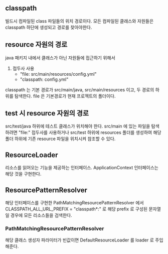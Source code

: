 ## classpath
빌드시 컴파일된 class 파일들의 위치 경로이다.
모든 컴파일된 클래스와 자원들은 classpath 하단에 생성되고 경로를 찾아야한다.

## resource 자원의 경로
java 패키지 내에서 클래스가 아닌 자원들에 접근하기 위해서
1. 접두사 사용
   * "file: src/main/resources/config.yml"
   * "classpath: config.yml"

classpath 는 기본 경로가 src/main/java, src/main/resources 이고, 두 경로의 하위를 탐색한다.
file 은 기본경로가 현재 프로젝트의 폴더이다.

## test 시 resource 자원의 경로
src/test/java 하위에 테스트 클래스가 위치해야 한다.
src/main 에 있는 파일을 탐색하려면 "file:" 접두사를 사용하거나
src/test 하위에 resources 폴더를 생성하여 해당 폴더 하위에 기존 resource 파일을 위치시켜 참조할 수 있다.

## ResourceLoader
리소스를 읽어오는 기능을 제공하는 인터페이스. ApplicationContext 인터페이스는 해당 것을 구현한다.

## ResourcePatternResolver
해당 인터페이스를 구현한 PathMatchingResourcePatternResolver 에서
CLASSPATH_ALL_URL_PREFIX = "classpath*:" 로 해당 prefix 로 구성된 문자열일 경우에 모든 리소스들을 검색한다.

### PathMatchingResourcePatternResolver
해당 클래스 생성자 파라미터가 빈값이면 DefaultResourceLoader 를 loader 로 주입해준다.
